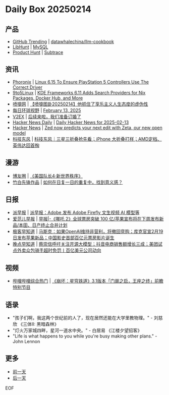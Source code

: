 # Daily Box 20250214

## 产品
- [GitHub Trending](https://github.com/trending?since=daily) | [datawhalechina/llm-cookbook](https://github.com/datawhalechina/llm-cookbook)
- [LibHunt](https://www.libhunt.com/) | [MySQL](https://www.libhunt.com/r/mysql-server)
- [Product Hunt](https://www.producthunt.com) | [Subtrace](https://www.producthunt.com/posts/subtrace)

## 资讯
- [Phoronix](https://www.phoronix.com/) | [Linux 6.15 To Ensure PlayStation 5 Controllers Use The Correct Driver](https://www.phoronix.com/news/Linux-6.15-Ensures-PS5-Driver)
- [9to5Linux](https://9to5linux.com/) | [KDE Frameworks 6.11 Adds Search Providers for Nix Packages, Docker Hub, and More](https://9to5linux.com/kde-frameworks-6-11-adds-search-providers-for-nix-packages-docker-hub-and-more)
- [喷嚏网](http://www.dapenti.com/blog/blog.asp?subjectid=70&name=xilei) | [【喷嚏图卦20250214】他抓住了享乐主义人生态度的虚伪性](http://www.dapenti.com/blog/more.asp?name=xilei&id=184225)
- [每日环球视野](https://idai.ly/) | [February 13, 2025](http://m.idai.ly/se/a193iG?1739376000)
- [V2EX](https://www.v2ex.com/) | [后续来啦，我们准备订婚了](https://www.v2ex.com/t/1111511)
- [Hacker News Daily](https://www.daemonology.net/hn-daily/) | [Daily Hacker News for 2025-02-13](https://www.daemonology.net/hn-daily/2025-02-13.html)
- [Hacker News](https://news.ycombinator.com/front) | [Zed now predicts your next edit with Zeta, our new open model](https://news.ycombinator.com/item?id=43045606)
- [科技东风](https://m.smzdm.com/tag/tn0400v/) | [科技东风｜三星三折叠抢先看；iPhone 大折叠打样；AMD定档、英伟达回首掏](https://post.m.smzdm.com/p/amvg585k/)

## 漫游
- [博友圈](https://www.boyouquan.com/home) | [《美国队长4·新世界秩序》](https://www.boyouquan.com/go?from=feed&link=https%3A%2F%2Fimqi1.com%2Fnote%2F723)
- [竹白先锋作品](https://www.zhubai.wiki/) | [如何在日复一日的重复中，找到意义感？](https://open.zhubai.wiki/a/l/t/z/pl/ouranswers/2502123978433777664)

## 日报
- [派早报](https://sspai.com/tag/%E6%B4%BE%E6%97%A9%E6%8A%A5) | [派早报：Adobe 发布 Adobe Firefly 文生视频 AI 模型等](https://sspai.com/post/96326)
- [爱范儿早报](https://www.ifanr.com/category/ifanrnews) | [早报|-《哪吒 2》全球票房突破 100 亿/苹果宣布将在下周发布新品/本田、日产终止合并计划](https://www.ifanr.com/1614597)
- [极客早知道](https://www.geekpark.net/column/74) | [马斯克：如果OpenAI维持非营利，将撤回竞购；库克官宣2月19 日发布苹果新品；中国影史首部百亿元票房影片诞生](https://www.geekpark.net/news/345905)
- [晚点早知道](https://www.latepost.com/news/index?proma=3) | [蔡崇信呼吁关注开源大模型；抖音电商销售额增长三成；美团试点外卖众包骑手超时免罚丨百亿美元公司动向](https://www.latepost.com/news/dj_detail?id=2793)

## 视频
- [哔哩哔哩综合热门](https://www.bilibili.com/v/popular/all/) | [《崩坏：星穹铁道》3.1版本「门扉之启，王座之终」前瞻特别节目](https://b23.tv/BV1eYKAezEpu)

## 语录
- "孩子们啊，我这两个世纪前的人了，现在居然还能在大学里教物理。" - 刘慈欣 《三体II: 黑暗森林》
- "灯火万家城四畔，星河一道水中央。" - 白居易 《江楼夕望招客》
- "Life is what happens to you while you're busy making other plans." - John Lennon

## 更多
- [前一天](daily-box-20250213.md)
- [后一天](daily-box-20250215.md)

EOF